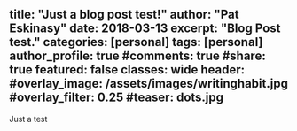 title: "Just a blog post test!"
author: "Pat Eskinasy"
date: 2018-03-13
excerpt: "Blog Post test."
categories: [personal]
tags: [personal]
author_profile: true
#comments: true
#share: true
featured: false
classes: wide
header:
    #overlay_image: /assets/images/writinghabit.jpg
    #overlay_filter: 0.25
    #teaser: dots.jpg
---

Just a test
